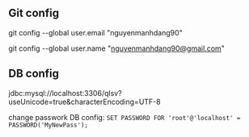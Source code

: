 Git config
----
git config --global user.email "nguyenmanhdang90"

git config --global user.name "nguyenmanhdang90@gmail.com"


DB config
----
jdbc:mysql://localhost:3306/qlsv?useUnicode=true&characterEncoding=UTF-8

change passwork DB config: `SET PASSWORD FOR 'root'@'localhost' = PASSWORD('MyNewPass');`
